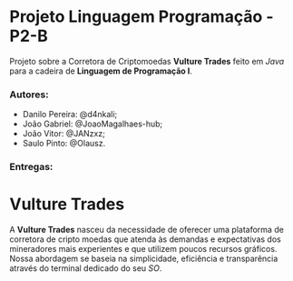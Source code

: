 # Projeto Linguagem Programação - P2-B

Projeto sobre a Corretora de Criptomoedas **Vulture Trades** feito em *Java* para a cadeira de **Linguagem de Programação I**.

### Autores: 

- Danilo Pereira: @d4nkali;
- João Gabriel: @JoaoMagalhaes-hub;
- João Vitor: @JANzxz;
- Saulo Pinto: @Olausz.

### Entregas:



#

# Vulture Trades

A **Vulture Trades** nasceu da necessidade de oferecer uma plataforma de corretora de cripto moedas que atenda às demandas e expectativas dos mineradores mais experientes e que utilizem poucos recursos gráficos. Nossa abordagem se baseia na simplicidade, eficiência e transparência através do terminal dedicado do seu *SO*.

